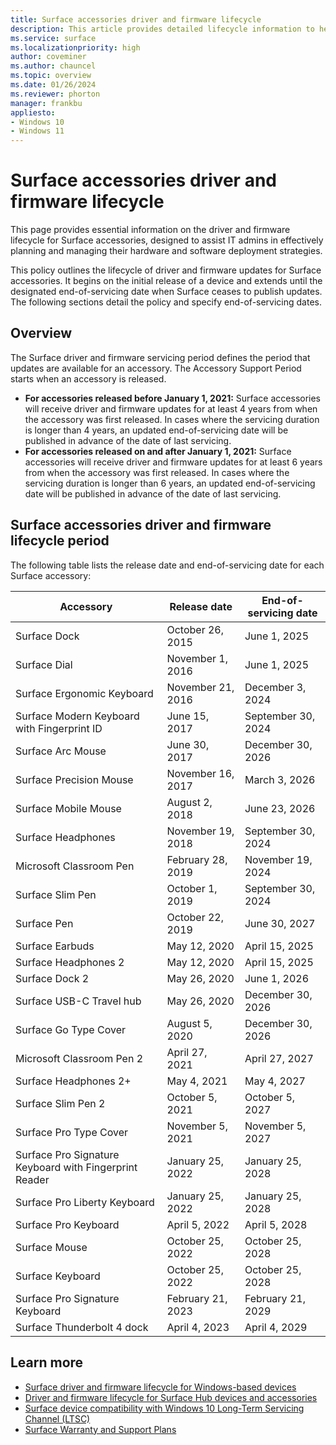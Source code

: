 ```yaml
---
title: Surface accessories driver and firmware lifecycle
description: This article provides detailed lifecycle information to help plan and manage deployment of Surface accessories. 
ms.service: surface
ms.localizationpriority: high
author: coveminer
ms.author: chauncel
ms.topic: overview
ms.date: 01/26/2024
ms.reviewer: phorton
manager: frankbu
appliesto:
- Windows 10
- Windows 11
---
```


# Surface accessories driver and firmware lifecycle

This page provides essential information on the driver and firmware lifecycle for Surface accessories, designed to assist IT admins in effectively planning and managing their hardware and software deployment strategies.

This policy outlines the lifecycle of driver and firmware updates for Surface accessories. It begins on the initial release of a device and extends until the designated end-of-servicing date when Surface ceases to publish updates. The following sections detail the policy and specify end-of-servicing dates.

## Overview

The Surface driver and firmware servicing period defines the period that updates are available for an accessory. The Accessory Support Period starts when an accessory is released.

- **For accessories released before January 1, 2021:** Surface accessories will receive driver and firmware updates for at least 4 years from when the accessory was first released. In cases where the servicing duration is longer than 4 years, an updated end-of-servicing date will be published in advance of the date of last servicing.
- **For accessories released on and after January 1, 2021:** Surface accessories will receive driver and firmware updates for at least 6 years from when the accessory was first released. In cases where the servicing duration is longer than 6 years, an updated end-of-servicing date will be published in advance of the date of last servicing.

## Surface accessories driver and firmware lifecycle period

The following table lists the release date and end-of-servicing date for each Surface accessory:

Accessory                                            | Release date        | End-of-servicing date
-----------------------------------------------------|---------------------|---------------------
Surface Dock                                         | October 26, 2015    | June 1, 2025
Surface Dial                                         | November 1, 2016    | June 1, 2025
Surface Ergonomic Keyboard                           | November 21, 2016   | December 3, 2024
Surface Modern Keyboard with Fingerprint ID          | June 15, 2017       | September 30, 2024
Surface Arc Mouse                                    | June 30, 2017       | December 30, 2026
Surface Precision Mouse                              | November 16, 2017   | March 3, 2026
Surface Mobile Mouse                                 | August 2, 2018      | June 23, 2026
Surface Headphones                                   | November 19, 2018   | September 30, 2024
Microsoft Classroom Pen                              | February 28, 2019   | November 19, 2024
Surface Slim Pen                                     | October 1, 2019     | September 30, 2024
Surface Pen                                          | October 22, 2019    | June 30, 2027
Surface Earbuds                                      | May 12, 2020        | April 15, 2025
Surface Headphones 2                                 | May 12, 2020        | April 15, 2025
Surface Dock 2                                       | May 26, 2020        | June 1, 2026
Surface USB-C Travel hub                             | May 26, 2020        | December 30, 2026
Surface Go Type Cover                                | August 5, 2020      | December 30, 2026
Microsoft Classroom Pen 2                            | April 27, 2021      | April 27, 2027
Surface Headphones 2+                                | May 4, 2021         | May 4, 2027
Surface Slim Pen 2                                   | October 5, 2021     | October 5, 2027
Surface Pro Type Cover                               | November 5, 2021    | November 5, 2027
Surface Pro Signature Keyboard with Fingerprint Reader| January 25, 2022   | January 25, 2028
Surface Pro Liberty Keyboard                         | January 25, 2022    | January 25, 2028
Surface Pro Keyboard                             | April 5, 2022       | April 5, 2028
Surface Mouse                                        | October 25, 2022    | October 25, 2028
Surface Keyboard                                     | October 25, 2022    | October 25, 2028
Surface Pro Signature Keyboard                       | February 21, 2023   | February 21, 2029
Surface Thunderbolt 4 dock                           | April 4, 2023       | April 4, 2029

## Learn more

- [Surface driver and firmware lifecycle for Windows-based devices](surface-driver-firmware-lifecycle-support.md)
- [Driver and firmware lifecycle for Surface Hub devices and accessories](/surface-hub/surface-hub-driver-firmware-accessories-lifecycle)
- [Surface device compatibility with Windows 10 Long-Term Servicing Channel (LTSC)](surface-device-compatibility-with-windows-10-ltsc.md)
- [Surface Warranty and Support Plans](https://www.microsoft.com/surface/business/warranty-service-offerings-and-support)
